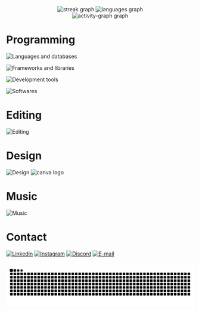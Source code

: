 <div align="center">
  <img src="https://streak-stats.demolab.com?user=Z4ffarani&locale=en&mode=daily&theme=react&hide_border=true&border_radius=10&order=3" height="140" alt="streak graph"  />
  <img src="https://github-readme-stats.vercel.app/api/top-langs?username=Z4ffarani&locale=en&hide_title=false&layout=compact&card_width=250&langs_count=5&theme=react&hide_border=true&order=2" height="140" alt="languages graph"  />
</div>

<div align="center">
  <img src="https://github-readme-activity-graph.vercel.app/graph?username=Z4ffarani&radius=16&theme=react&area=true&order=5&custom_title=Z4ffarani&hide_title=true&hide_border=true" height="223" alt="activity-graph graph"  />
</div>

###

<h1 align="left">Programming</h1>

![Languages and databases](https://skillicons.dev/icons?i=html,css,js,ts,python,mongodb&theme=dark&perline=10)

![Frameworks and libraries](https://skillicons.dev/icons?i=react,tailwindcss&theme=dark&perline=10)

![Development tools](https://skillicons.dev/icons?i=git,nodejs,npm,vite&theme=dark&perline=10)

![Softwares](https://skillicons.dev/icons?i=windows,ubuntu,vscode,arduino,postman&theme=dark&perline=10)

###

<h1 align="left">Editing</h1>

![Editing](https://skillicons.dev/icons?i=pr,ae&theme=dark&perline=10)

###

<h1 align="left">Design</h1>

![Design](https://skillicons.dev/icons?i=ai,ps,figma&theme=dark&perline=10)
<img src="https://cdn.simpleicons.org/canva/00C4CC" height="40" alt="canva logo" />

###

<h1 align="left">Music</h1>

![Music](https://skillicons.dev/icons?i=ableton&theme=dark&perline=10)

###

<h1 align="left">Contact</h1>

[![Linkedin](https://skillicons.dev/icons?i=linkedin&theme=dark)](https://www.linkedin.com/in/kaique-zaffarani/)
[![Instagram](https://skillicons.dev/icons?i=instagram&theme=dark)](https://www.instagram.com/z4ffarani/)
[![Discord](https://skillicons.dev/icons?i=discord&theme=dark)](https://www.discordapp.com/users/710153971041304607)
[![E-mail](https://skillicons.dev/icons?i=gmail&theme=dark)](https://mail.google.com/mail/u/0/#inbox?compose=DmwnWrRvxMSwKvMRWzKxWDwcQmhxmJCQJflFxChNZSNzdbcPNQCcjGrxPpGlmpHqNRSnWvJMjwtb)

###

<img src="https://raw.githubusercontent.com/Z4ffarani/Z4ffarani/output/snake.svg" alt="Snake animation" />
